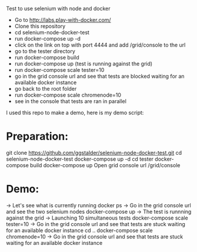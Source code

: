 Test to use selenium with node and docker

- Go to http://labs.play-with-docker.com/
- Clone this repository 
- cd selenium-node-docker-test
- run docker-compose up -d
- click on the link on top with port 4444 and add /grid/console to the url
- go to the tester directory
- run docker-compose build
- run docker-compose up (test is running against the grid)
- run docker-compose scale tester=10
- go in the grid console url and see that tests are blocked waiting for an available docker instance
- go back to the root folder
- run docker-compose scale chromenode=10
- see in the console that tests are ran in parallel

I used this repo to make a demo, here is my demo script:

# Preparation:

git clone https://github.com/ggstalder/selenium-node-docker-test.git
cd selenium-node-docker-test
docker-compose up -d
cd tester
docker-compose build
docker-compose up
Open grid console url /grid/console

# Demo:

-> Let's see what is currently running
docker ps
-> Go in the grid console url and see the two selenium nodes
docker-compose up
-> The test is runnning against the grid
-> Launching 10 simultaneous tests
docker-compose scale tester=10
-> Go in the grid console url and see that tests are stuck waiting for an available docker instance
cd ..
docker-compose scale chromenode=10
-> Go in the grid console url and see that tests are stuck waiting for an available docker instance

